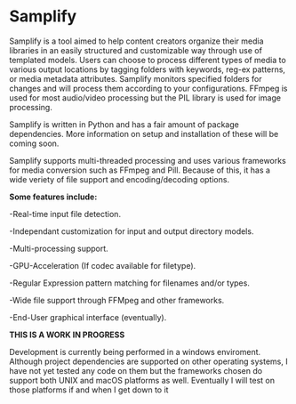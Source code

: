 # Samplify 

Samplify is a tool aimed to help content creators organize their media libraries in an easily structured and customizable way through use of templated models. Users can choose to process different types of media to various output locations by tagging folders with keywords, reg-ex patterns, or media metadata attributes. Samplify monitors specified folders for changes and will process them according to your configurations. FFmpeg is used for most audio/video processing but the PIL library is used for image processing. 

Samplify is written in Python and has a fair amount of package dependencies. More information on setup and installation of these will be coming soon.

Samplify supports multi-threaded processing and uses various frameworks for media conversion such as FFmpeg and Pill. Because of this, it has a wide veriety of file support and encoding/decoding options.

**Some features include:**

-Real-time input file detection.

-Independant customization for input and output directory models.

-Multi-processing support.

-GPU-Acceleration (If codec available for filetype).

-Regular Expression pattern matching for filenames and/or types.

-Wide file support through FFMpeg and other frameworks.

-End-User graphical interface (eventually).

**THIS IS A WORK IN PROGRESS**

Development is currently being performed in a windows enviroment. Although project dependencies are supported on other operating systems, I have not yet tested any code on them but the frameworks chosen do support both UNIX and macOS platforms as well. Eventually I will test on those platforms if and when I get down to it

